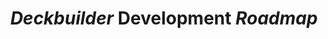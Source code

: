 ---
layout: Title and Content
title: "***Deckbuilder*** **Development** *Roadmap*"
content: |
  **Phase 1:** Core engine and *template* foundation
  **Phase 2:** ***MCP integration*** and Claude Desktop compatibility
  **Phase 3:** Advanced layouts and ___content intelligence___
  **Phase 4:** Enterprise features and **scaling** capabilities
  **Phase 5:** *AI-powered* recommendations and ***automation***
---
